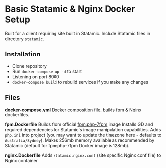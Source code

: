 # Basic Statamic & Nginx Docker Setup

Built for a client requiring site built in Statamic. Include Statamic files in directory `statamic`.

## Installation

- Clone repository
- Run `docker-compose up -d` to start
- Listening on port 8000
- `docker-compose build` to rebuild services if you make any changes

## Files

**docker-compose.yml** Docker composition file, builds fpm & Nginx dockerfiles.

**fpm.Dockerfile** Builds from official [fpm:php-7fpm](https://hub.docker.com/_/php/) image Installs GD and required dependencies for Statamic's image manipulation capabilities. Adds `php.ini` into project (you may want to update the timezone here - defaults to `Australia/Sydney`). Makes 256mb memory available as recommended by Statamic (default for fpm:php-7fpm Docker image is 128mb).

**nginx.Dockerfile** Adds `statamic.nginx.conf` (site specific Nginx conf file) to Nginx container